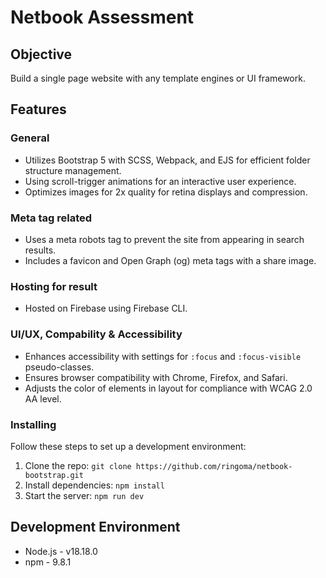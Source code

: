 # Netbook Assessment

## Objective
Build a single page website with any template engines or UI framework.


## Features
### General
- Utilizes Bootstrap 5 with SCSS, Webpack, and EJS for efficient folder structure management.
- Using scroll-trigger animations for an interactive user experience.
- Optimizes images for 2x quality for retina displays and compression.
### Meta tag related
- Uses a meta robots tag to prevent the site from appearing in search results.
- Includes a favicon and Open Graph (og) meta tags with a share image.
### Hosting for result
- Hosted on Firebase using Firebase CLI.
### UI/UX, Compability & Accessibility
- Enhances accessibility with settings for `:focus` and `:focus-visible` pseudo-classes.
- Ensures browser compatibility with Chrome, Firefox, and Safari.
- Adjusts the color of elements in layout for compliance with WCAG 2.0 AA level.


### Installing

Follow these steps to set up a development environment:

1. Clone the repo: `git clone https://github.com/ringoma/netbook-bootstrap.git`
2. Install dependencies: `npm install`
3. Start the server: `npm run dev`


## Development Environment

- Node.js - v18.18.0
- npm - 9.8.1
